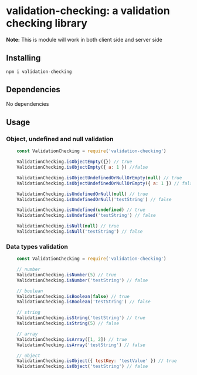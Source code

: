 # validation-checking: a validation checking library

**Note:** This is module will work in both client side and server side

## Installing

```
npm i validation-checking
```

## Dependencies

No dependencies

## Usage
### Object, undefined and null validation
```js
    const ValidationChecking = require('validation-checking')

    ValidationChecking.isObjectEmpty({}) // true
    ValidationChecking.isObjectEmpty({ a: 1 }) //false

    ValidationChecking.isObjectUndefinedOrNullOrEmpty(null) // true
    ValidationChecking.isObjectUndefinedOrNullOrEmpty({ a: 1 }) // false

    ValidationChecking.isUndefinedOrNull(null) // true
    ValidationChecking.isUndefinedOrNull('testString') // false

    ValidationChecking.isUndefined(undefined) // true
    ValidationChecking.isUndefined('testString') // false

    ValidationChecking.isNull(null) // true
    ValidationChecking.isNull('testString') // false
```

### Data types validation
```js
    const ValidationChecking = require('validation-checking')

    // number
    ValidationChecking.isNumber(5) // true
    ValidationChecking.isNumber('testString') // false

    // boolean
    ValidationChecking.isBoolean(false) // true
    ValidationChecking.isBoolean('testString') // false

    // string
    ValidationChecking.isString('testString') // true
    ValidationChecking.isString(5) // false

    // array
    ValidationChecking.isArray([1, 2]) // true
    ValidationChecking.isArray('testString') // false

    // object
    ValidationChecking.isObject({ testKey: 'testValue' }) // true
    ValidationChecking.isObject('testString') // false
```